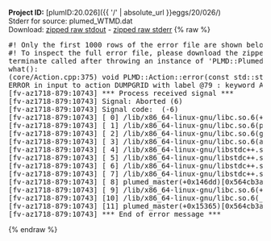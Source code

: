 **Project ID:** [plumID:20.026]({{ '/' | absolute_url }}eggs/20/026/)  
Stderr for source:  plumed_WTMD.dat   
Download: [zipped raw stdout](plumed_WTMD.dat.plumed_master.stdout.txt.zip) - [zipped raw stderr](plumed_WTMD.dat.plumed_master.stderr.txt.zip) 
{% raw %}
<pre>
#! Only the first 1000 rows of the error file are shown below
#! To inspect the full error file, please download the zipped raw stderr file above
terminate called after throwing an instance of 'PLMD::Plumed::ExceptionError'
what():
(core/Action.cpp:375) void PLMD::Action::error(const std::string&) const
ERROR in input to action DUMPGRID with label @79 : keyword ARG is compulsory for this action
[fv-az1718-879:10743] *** Process received signal ***
[fv-az1718-879:10743] Signal: Aborted (6)
[fv-az1718-879:10743] Signal code:  (-6)
[fv-az1718-879:10743] [ 0] /lib/x86_64-linux-gnu/libc.so.6(+0x45330)[0x7fb86d045330]
[fv-az1718-879:10743] [ 1] /lib/x86_64-linux-gnu/libc.so.6(pthread_kill+0x11c)[0x7fb86d09eb2c]
[fv-az1718-879:10743] [ 2] /lib/x86_64-linux-gnu/libc.so.6(gsignal+0x1e)[0x7fb86d04527e]
[fv-az1718-879:10743] [ 3] /lib/x86_64-linux-gnu/libc.so.6(abort+0xdf)[0x7fb86d0288ff]
[fv-az1718-879:10743] [ 4] /lib/x86_64-linux-gnu/libstdc++.so.6(+0xa5ff5)[0x7fb86d4a5ff5]
[fv-az1718-879:10743] [ 5] /lib/x86_64-linux-gnu/libstdc++.so.6(+0xbb0da)[0x7fb86d4bb0da]
[fv-az1718-879:10743] [ 6] /lib/x86_64-linux-gnu/libstdc++.so.6(_ZSt10unexpectedv+0x0)[0x7fb86d4a5a55]
[fv-az1718-879:10743] [ 7] /lib/x86_64-linux-gnu/libstdc++.so.6(+0xa5a6f)[0x7fb86d4a5a6f]
[fv-az1718-879:10743] [ 8] plumed_master(+0x146dd)[0x564cb3ab16dd]
[fv-az1718-879:10743] [ 9] /lib/x86_64-linux-gnu/libc.so.6(+0x2a1ca)[0x7fb86d02a1ca]
[fv-az1718-879:10743] [10] /lib/x86_64-linux-gnu/libc.so.6(__libc_start_main+0x8b)[0x7fb86d02a28b]
[fv-az1718-879:10743] [11] plumed_master(+0x15365)[0x564cb3ab2365]
[fv-az1718-879:10743] *** End of error message ***
</pre>
{% endraw %}
